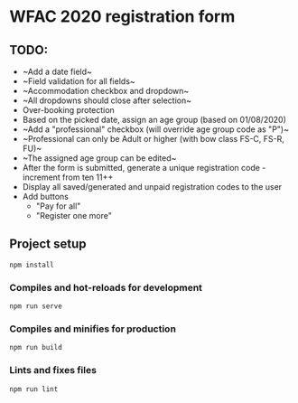 # WFAC 2020 registration form

## TODO:
- ~Add a date field~
- ~Field validation for all fields~
- ~Accommodation checkbox and dropdown~
- ~All dropdowns should close after selection~
- Over-booking protection
- Based on the picked date, assign an age group (based on 01/08/2020)
- ~Add a "professional" checkbox (will override age group code as "P")~
- ~Professional can only be Adult or higher (with bow class FS-C, FS-R, FU)~
- ~The assigned age group can be edited~
- After the form is submitted, generate a unique registration code - increment from ten 11++
- Display all saved/generated and unpaid registration codes to the user
- Add buttons
  - "Pay for all"
  - "Register one more"

## Project setup
```
npm install
```

### Compiles and hot-reloads for development
```
npm run serve
```

### Compiles and minifies for production
```
npm run build
```

### Lints and fixes files
```
npm run lint
```
